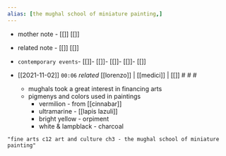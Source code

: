 ```yaml
---
alias: [the mughal school of miniature painting,]
---
```

- mother note - [[]] [[]]
- related note - [[]] [[]]
- `contemporary events`- [[]]- [[]]- [[]]- [[]]- [[]]

- [[2021-11-02]]  `00:06` _related_ [[lorenzo]] | [[medici]] | [[]] # # #
	- mughals took a great interest in financing arts
	- pigmenys and colors used in paintings
		- vermilion - from [[cinnabar]]
		- ultramarine - [[lapis lazuli]]
		- bright yellow  - orpiment
		- white & lampblack - charcoal

```query 2021-11-13 09:58
"fine arts c12 art and culture ch3 - the mughal school of miniature painting"
```